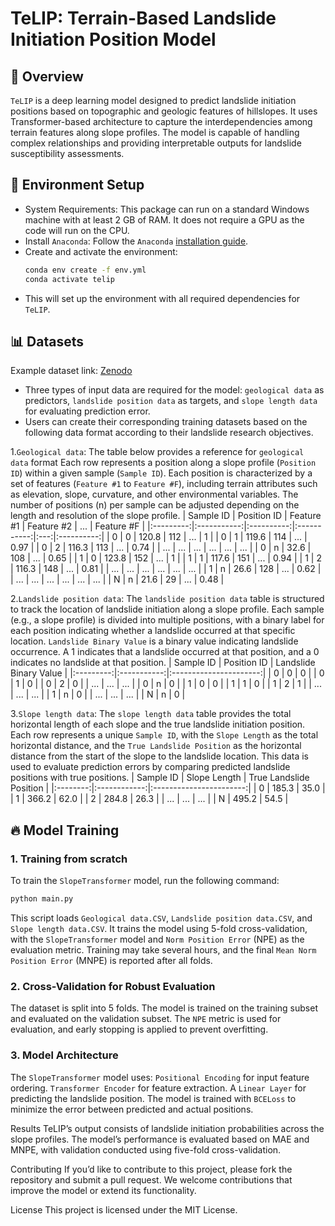 # TeLIP: Terrain-Based Landslide Initiation Position Model

## 📌 Overview
`TeLIP` is a deep learning model designed to predict landslide initiation positions based on topographic and geologic features of hillslopes. It uses Transformer-based architecture to capture the interdependencies among terrain features along slope profiles. The model is capable of handling complex relationships and providing interpretable outputs for landslide susceptibility assessments.

<!-- The fast assessment of the global minimum adsorption energy (GMAE) between catalyst surfaces and adsorbates is crucial for large-scale catalyst screening. However, multiple adsorption sites and numerous possible adsorption configurations for each surface/adsorbate combination make it prohibitively expensive to calculate the GMAE through density functional theory (DFT). Thus, we designed a novel multi-modal transformer called AdsMT to rapidly predict the GMAE based on surface graphs and adsorbate feature vectors without any binding information. -->
<!-- Three diverse benchmark datasets were constructed for this challenging GMAE prediction task. Our AdsMT framework demonstrates excellent performance by adopting the tailored graph encoder and transfer learning, achieving mean absolute errors of 0.09, 0.14, and 0.39 eV, respectively. Beyond GMAE prediction, AdsMT's cross-attention scores showcase the interpretable potential to identify the most energetically favorable adsorption sites. Additionally, uncertainty quantification was integrated into AdsMT to further enhance its trustworthiness in experimental catalyst discovery. -->


## 🚀 Environment Setup
- System Requirements: This package can run on a standard Windows machine with at least 2 GB of RAM. It does not require a GPU as the code will run on the CPU.
- Install `Anaconda`: Follow the `Anaconda` [installation guide](https://docs.anaconda.com/anaconda/install/).
- Create and activate the environment:
   ```bash
   conda env create -f env.yml
   conda activate telip
   ```
- This will set up the environment with all required dependencies for `TeLIP`.

## 📊 Datasets
Example dataset link: [Zenodo](https://xxx)
- Three types of input data are required for the model: `geological data` as predictors, `landslide position data` as targets, and `slope length data` for evaluating prediction error.
- Users can create their corresponding training datasets based on the following data format according to their landslide research objectives.

1.`Geological data`: The table below provides a reference for `geological data` format Each row represents a position along a slope profile (`Position ID`) within a given sample (`Sample ID`). Each position is characterized by a set of features (`Feature #1` to `Feature #F`), including terrain attributes such as elevation, slope, curvature, and other environmental variables. The number of positions (n) per sample can be adjusted depending on the length and resolution of the slope profile.
| Sample ID | Position ID | Feature #1 |  Feature #2 | ... | Feature #F |
|:---------:|:-----------:|:----------:|:-----------:|:---:|:----------:|
|     0     |      0      |    120.8   |     112     | ... |     1      |
|     0     |      1      |    119.6   |     114     | ... |    0.97    |
|     0     |      2      |    116.3   |     113     | ... |    0.74    |
|    ...    |     ...     |    ...     |     ...     | ... |    ...     |
|     0     |      n      |    32.6    |     108     | ... |    0.65    |
|     1     |      0      |    123.8   |     152     | ... |     1      |
|     1     |      1      |    117.6   |     151     | ... |    0.94    |
|     1     |      2      |    116.3   |     148     | ... |    0.81    |
|    ...    |     ...     |    ...     |     ...     | ... |    ...     |
|     1     |      n      |    26.6    |     128     | ... |    0.62    |
|    ...    |     ...     |    ...     |     ...     | ... |    ...     |
|     N     |      n      |    21.6    |     29      | ... |    0.48    |


2.`Landslide position data`: The `landslide position data` table is structured to track the location of landslide initiation along a slope profile. Each sample (e.g., a slope profile) is divided into multiple positions, with a binary label for each position indicating whether a landslide occurred at that specific location. `Landslide Binary Value` is a binary value indicating landslide occurrence. A 1 indicates that a landslide occurred at that position, and a 0 indicates no landslide at that position.
| Sample ID | Position ID | Landslide Binary Value |
|:---------:|:-----------:|:----------------------:|
|     0     |      0      |            0           |
|     0     |      1      |            0           |
|     0     |      2      |            0           |
|    ...    |     ...     |           ...          |
|     0     |      n      |            0           |
|     1     |      0      |            0           |
|     1     |      1      |            0           |
|     1     |      2      |            1           |
|    ...    |     ...     |           ...          |
|     1     |      n      |            0           |
|    ...    |     ...     |           ...          |
|     N     |      n      |            0           |


3.`Slope length data`: The `slope length data` table provides the total horizontal length of each slope and the true landslide initiation position. Each row represents a unique `Sample ID`, with the `Slope Length` as the total horizontal distance, and the `True Landslide Position` as the horizontal distance from the start of the slope to the landslide location. This data is used to evaluate prediction errors by comparing predicted landslide positions with true positions.
| Sample ID | Slope Length | True Landslide Position |
|:--------:|:------------:|:-----------------------:|
| 0        | 185.3        | 35.0                    |
| 1        | 366.2        | 62.0                    |
| 2        | 284.8        | 26.3                    |
| ...      | ...          | ...                     |
| N        | 495.2        | 54.5                    |

## 🔥 Model Training
### 1. Training from scratch
To train the `SlopeTransformer` model, run the following command:
   ```bash
   python main.py
   ```
This script loads `Geological data.CSV`, `Landslide position data.CSV`, and `Slope length data.CSV`. It trains the model using 5-fold cross-validation, with the `SlopeTransformer` model and `Norm Position Error` (NPE) as the evaluation metric. Training may take several hours, and the final `Mean Norm Position Error` (MNPE) is reported after all folds.

### 2. Cross-Validation for Robust Evaluation
The dataset is split into 5 folds. The model is trained on the training subset and evaluated on the validation subset. The `NPE` metric is used for evaluation, and early stopping is applied to prevent overfitting.

### 3. Model Architecture
The `SlopeTransformer` model uses:
`Positional Encoding` for input feature ordering.
`Transformer Encoder` for feature extraction.
A `Linear Layer` for predicting the landslide position.
The model is trained with `BCELoss` to minimize the error between predicted and actual positions.



Results
TeLIP’s output consists of landslide initiation probabilities across the slope profiles. The model’s performance is evaluated based on MAE and MNPE, with validation conducted using five-fold cross-validation.

Contributing
If you’d like to contribute to this project, please fork the repository and submit a pull request. We welcome contributions that improve the model or extend its functionality.

License
This project is licensed under the MIT License.
